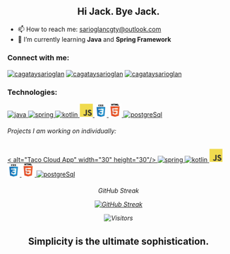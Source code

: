 ###
<h2 align="center">Hi Jack. Bye Jack.</h2>

<!--
-->

- 📫 How to reach me: sarioglancgty@outlook.com
- 🌱 I’m currently learning <b>Java</b> and <b>Spring Framework</b>


<h3 align="left">Connect with me:</h3>
<p align="left">
<a href="https://www.linkedin.com/in/cagataysarioglan/" target="_blank"><img align="center" src="https://cdn.worldvectorlogo.com/logos/linkedin-icon-2.svg" alt="cagataysarioglan" height="30" width="30" /></a>
<a href="https://twitter.com/cagataysrgln" target="_blank"><img align="center" src="https://www.freepnglogos.com/uploads/twitter-logo-png/twitter-logo-vector-png-clipart-1.png" alt="cagataysarioglan" height="30" width="30" /></a>
<a href="https://stackoverflow.com/users/16576600/cagataysar" target="_blank"><img align="center" src="https://cdn.worldvectorlogo.com/logos/stack-overflow.svg" alt="cagataysarioglan" height="30" width="30" /></a>  


  
<h3 align="left">Technologies:</h3>
<p align="left"> 
<a href="https://www.oracle.com/java/" target="_blank"> <img src="https://www.vectorlogo.zone/logos/java/java-icon.svg" alt="java" width="30" height="30"/> </a> 
<a href="https://spring.io/" target="_blank"> <img src="https://cdn.worldvectorlogo.com/logos/spring-3.svg" alt="spring" width="30" height="30"/> </a>  
<a href="https://kotlinlang.org/" target="_blank"> <img src="https://upload.wikimedia.org/wikipedia/commons/thumb/0/06/Kotlin_Icon.svg/512px-Kotlin_Icon.svg.png?20171012085709" alt="kotlin" width="30" height="30"/> </a>
<a href="https://developer.mozilla.org/en-US/docs/Web/JavaScript" target="_blank"> <img src="https://raw.githubusercontent.com/devicons/devicon/master/icons/javascript/javascript-original.svg" alt="javascript" width="30" height="30"/> </a>
<a href="https://www.w3schools.com/css/" target="_blank"> <img src="https://raw.githubusercontent.com/devicons/devicon/master/icons/css3/css3-original-wordmark.svg" alt="css3" width="28" height="28"/> </a> 
<a href="https://www.w3.org/html/" target="_blank"> <img src="https://raw.githubusercontent.com/devicons/devicon/master/icons/html5/html5-original-wordmark.svg" alt="html5" width="30" height="30"/> </a> 
<a href="https://www.postgresql.org/docs/" target="_blank"> <img src="https://cdn.worldvectorlogo.com/logos/postgresql.svg" alt="postgreSql" width="30" height="30"/> </a>  

<h6 align="left">Projects I am working on individually:</h3>
<a href="https://github.com/cagataysar/TacoCloudApplication.git" target="_blank"> < alt="Taco Cloud App" width="30" height="30"/> </a> 
<a href="https://spring.io/" target="_blank"> <img src="https://cdn.worldvectorlogo.com/logos/spring-3.svg" alt="spring" width="30" height="30"/> </a>  
<a href="https://kotlinlang.org/" target="_blank"> <img src="https://upload.wikimedia.org/wikipedia/commons/thumb/0/06/Kotlin_Icon.svg/512px-Kotlin_Icon.svg.png?20171012085709" alt="kotlin" width="30" height="30"/> </a>
<a href="https://developer.mozilla.org/en-US/docs/Web/JavaScript" target="_blank"> <img src="https://raw.githubusercontent.com/devicons/devicon/master/icons/javascript/javascript-original.svg" alt="javascript" width="30" height="30"/> </a>
<a href="https://www.w3schools.com/css/" target="_blank"> <img src="https://raw.githubusercontent.com/devicons/devicon/master/icons/css3/css3-original-wordmark.svg" alt="css3" width="28" height="28"/> </a> 
<a href="https://www.w3.org/html/" target="_blank"> <img src="https://raw.githubusercontent.com/devicons/devicon/master/icons/html5/html5-original-wordmark.svg" alt="html5" width="30" height="30"/> </a> 
<a href="https://www.postgresql.org/docs/" target="_blank"> <img src="https://cdn.worldvectorlogo.com/logos/postgresql.svg" alt="postgreSql" width="30" height="30"/> </a>  

<!--
<h3 align="left">Tools:</h3>
<p align="left"> 
<a href="https://git-scm.com/" target="_blank"> <img src="https://www.vectorlogo.zone/logos/git-scm/git-scm-icon.svg" alt="git" width="30" height="30"/> </a>
<a href="https://git-scm.com/" target="_blank"> <img src="https://cdn.worldvectorlogo.com/logos/intellij-idea-1.svg" alt="git" width="30" height="30"/> </a>
<a href="https://www.android.com/" target="_blank"> <img src="https://upload.wikimedia.org/wikipedia/commons/thumb/9/95/Android_Studio_Icon_3.6.svg/512px-Android_Studio_Icon_3.6.svg.png?20210301045217" alt="android" width="30" height="30"/> </a>
<a href="https://www.android.com/" target="_blank"> <img src="https://cdn.worldvectorlogo.com/logos/figma-1.svg" alt="android" width="30" height="30"/> </a>
-->
  

<!--
-->


<h6 align="center">GitHub Streak
  
[![GitHub Streak](https://github-readme-streak-stats.herokuapp.com?user=cagataysar&date_format=M%20j%5B%2C%20Y%5D)](https:https://github.com/cagataysar?tab=repositories)
  

![Visitors](https://api.visitorbadge.io/api/visitors?path=https%3A%2F%2Fgithub.com%2Fcagataysar%2Fcagataysar&countColor=%23263759)

</h3>

<!-- <h3 align="left">Tools:</h3>
<a href="https://code.visualstudio.com/" target="_blank"> <img src="https://upload.wikimedia.org/wikipedia/commons/thumb/9/9a/Visual_Studio_Code_1.35_icon.svg/1024px-Visual_Studio_Code_1.35_icon.svg.png" alt="vscode" width="30" height="30"/> </a>
<a href="https://discord.com/" target="_blank"> <img src="https://cdn4.iconfinder.com/data/icons/logos-and-brands/512/91_Discord_logo_logos-512.png" alt="discord" width="30" height="30"/> </a> 
<a href="https://slack.com/intl/en-tr/" target="_blank"> <img src="https://cdn.brandfolder.io/5H442O3W/as/pl546j-7le8zk-4nzzs1/Slack_Mark_Web.png" alt="slack" width="37" height="37"/> </a> -->

<!--<h2 align="center">Try not. DO or DO NOT. There is no try.</h2>-->

<h2 align="center">Simplicity is the ultimate sophistication.</h2>

<!--<h2 align="center">Rome was not built in a day.</h2>-->

<!--
**cagataysar/cagataysar** is a ✨ _special_ ✨ repository because its `README.md` (this file) appears on your GitHub profile.

Here are some ideas to get you started:

- 👯 I’m looking to collaborate on ...
- 🤔 I’m looking for help with ...
- 💬 Ask me about ...

- 😄 Pronouns: ...
- ⚡ Fun fact: ... 
-->
